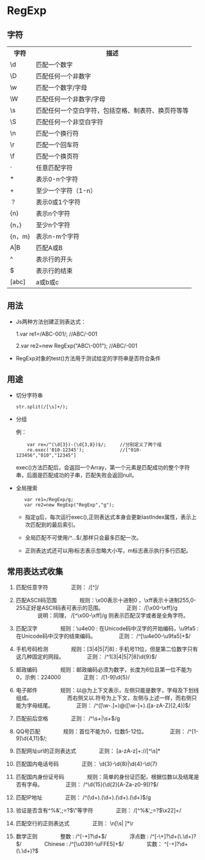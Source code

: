 # RegExp

## 字符
<table>
<tr>
<th>字符</th>
<th>描述</th>
</tr>
<tr>
<td>\d</td>
<td>匹配一个数字</td>
</tr>
<tr>
<td>\D</td>
<td>匹配任何一个非数字</td>
</tr>
<tr>
<td>\w</td>
<td>匹配一个数字/字母</td>
</tr>
<tr>
<td>\W</td>
<td>匹配任何一个非数字/字母</td>
</tr>
<tr>
<td>\s</td>
<td>匹配任何一个空白字符，包括空格、制表符、换页符等等</td>
</tr>
<tr>
<td>\S</td>
<td>匹配任何一个非空白字符</td>
</tr>
<tr>
<td>\n</td>
<td>匹配一个换行符</td>
</tr>
<tr>
<td>\r</td>
<td>匹配一个回车符</td>
</tr>
<tr>
<td>\f</td>
<td>匹配一个换页符</td>
</tr>
<tr>
     <td>·</td>
     <td>任意匹配字符</td>
</tr>
<tr>
<td>*</td>
 <td>表示0-n个字符</td>
</tr>
<tr>
     <td>+</td>
     <td>至少一个字符（1-n）</td>
</tr>
<tr>
     <td>？</td>
     <td>表示0或1个字符</td>
</tr>
<tr>
     <td>{n}</td>
     <td>表示n个字符</td>
</tr>
<tr>
     <td>{n，}</td>
     <td>至少n个字符</td>
</tr>
<tr>
     <td>{n，m}</td>
     <td>表示n-m个字符</td>
</tr>
<tr>
     <td>A|B</td>
     <td>匹配A或B</td>
</tr>
<tr>
     <td>^</td>
     <td>表示行的开头</td>
</tr>
<tr>
     <td>$</td>
     <td>表示行的结束</td>
</tr>
<tr>
     <td>[abc]</td>
     <td>a或b或c</td>
</tr>
</table>

## 用法

- Js两种方法创建正则表达式：
   
   1.var re1=/ABC\-001/;                    //ABC/-001
   
   2.var re2=new RegExp("ABC\\-001");       //ABC/-001
   
- RegExp对象的test()方法用于测试给定的字符串是否符合条件

## 用途
- 切分字符串
    
      str.split(/[\s]+/);
- 分组
    
    例：
          
          var re=/^(\d{3})-(\d{3,8})$/;     //分别定义了两个组
          re.exec('010-12345');             //["010-123456","010","12345"]
    exec()方法匹配后，会返回一个Array，第一个元素是匹配成功的整个字符串，后面是匹配成功的子串，匹配失败会返回null。
    
- 全局搜索
            
         var re1=/RegExp/g;
         var re2=new RegExp("RegExp","g");
    - 指定g后，每次运行exec(),正则表达式本身会更新lastIndex属性，表示上次匹配到的最后索引。
    
    - 全局匹配不可使用/^...$/,那样只会最多匹配一次。
    - 正则表达式还可以用i标志表示忽略大小写，m标志表示执行多行匹配。  

## 常用表达式收集
1. 匹配任意字符
　　　　正则： /[^]/ 

2. 匹配ASCII码范围
　　　　规则：\x00表示十进制0 ，\xff表示十进制255,0-255正好是ASCII码表可表示的范围。
　　　　正则： /[\x00-\xff]/g 
　　　　说明：同理， /[^\x00-\xff]/g  则表示匹配汉字或者是全角字符。

3. 匹配汉字
　　　　规则：\u4e00 : 在Unicode码中汉字的开始编码，\u9fa5 : 在Unicode码中汉字的结束编码。
　　　　正则： /^[\u4e00-\u9fa5]+$/ 

4. 手机号码检测
　　　　规则：[3|4|5|7|8] : 手机号11位，但是第二位数字只有这几种固定的网段。
　　　　正则： /^1[3|4|5|7|8]\d{9}$/ 

5. 邮政编码
　　　　规则：邮政编码必须为数字，长度为6位且第一位不能为0，示例：224000
　　　　正则： /[1-9]\d{5}/ 

6. 电子邮件
　　　　规则：以@为上下文表示，左侧只能是数字，字母及下划线组成。
　　　　　　  而右侧又以.符号为上下文，左侧与上述一样，而右侧只能为字母结尾。
　　　　正则： /^([\w\-\.]+)@([\w\-]+)\.([a-zA-Z]{2,4})$/ 

7. 匹配前后空格
　　　　正则： /^\s+|\s+$/g 

8. QQ号匹配
　　　　规则：首位不能为0，位数5-12位。
　　　　正则： /^[1-9]\d{4,11}$/; 

9. 匹配网址url的正则表达式
　　　　正则： [a-zA-z]+://[^\s]* 

10. 匹配国内电话号码
　　　　正则： \d{3}-\d{8}|\d{4}-\d{7} 

11. 匹配国内身份证号码
　　　　规则：简单的身份证匹配，根据位数以及结尾是否有字母。
　　　　正则： /^\d{15}(\d{2}[A-Za-z0-9])?$/ 

12. 匹配IP地址
　　　　正则： /^(\d+)\.(\d+)\.(\d+)\.(\d+)$/g 

13. 验证是否含有^%&',;=?$\"等字符
　　　　正则： /[^%&',;=?$\x22]+/ 

14. 匹配空行的正则表达式
　　　　正则： \n[\s| ]*\r 

15. 数学正则
　　　　整数 :  /^[-\+]?\d+$/ 
　　　　浮点数 :  /^[-\+]?\d+(\.\d+)?$/ 
　　　　Chinese :  /^[\u0391-\uFFE5]+$/ 
　　　　实数： ^[-+]?\d+(\.\d+)?$ 